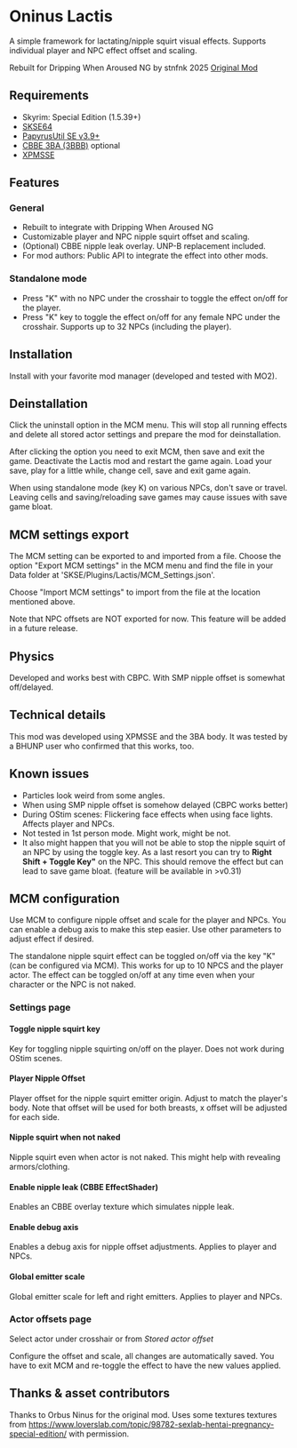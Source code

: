 # Oninus Lactis

A simple framework for lactating/nipple squirt visual effects. Supports individual player and 
NPC effect offset and scaling.

Rebuilt for Dripping When Aroused NG by stnfnk 2025
[Original Mod](https://www.nexusmods.com/skyrimspecialedition/mods/54017)

## Requirements
+ Skyrim: Special Edition (1.5.39+)
+ [SKSE64](https://skse.silverlock.org/)
+ [PapyrusUtil SE v3.9+](https://www.nexusmods.com/skyrimspecialedition/mods/13048?tab=files) 
+ [CBBE 3BA (3BBB)](https://www.nexusmods.com/skyrimspecialedition/mods/30174) optional
+ [XPMSSE](https://www.nexusmods.com/skyrimspecialedition/mods/1988?tab=files)

## Features

### General
+ Rebuilt to integrate with Dripping When Aroused NG
+ Customizable player and NPC nipple squirt offset and scaling.
+ (Optional) CBBE nipple leak overlay. UNP-B replacement included.
+ For mod authors: Public API to integrate the effect into other mods.

### Standalone mode
+ Press "K" with no NPC under the crosshair to toggle the effect on/off for
  the player.
+ Press "K" key to toggle the effect on/off for any female NPC under the 
  crosshair. Supports up to 32 NPCs (including the player).

## Installation
Install with your favorite mod manager (developed and tested with MO2).

## Deinstallation
Click the uninstall option in the MCM menu. This will stop all running effects
and delete all stored actor settings and prepare the mod for deinstallation. 

After clicking the option you need to exit MCM, then save and exit the 
game. Deactivate the Lactis mod and restart the game again. Load your save, 
play for a little while, change cell, save and exit game again.

When using standalone mode (key K) on various NPCs, don't save or travel. Leaving cells and 
saving/reloading save games may cause issues with save game bloat.

## MCM settings export
The MCM setting can be exported to and imported from a file. Choose the option
"Export MCM settings" in the MCM menu and find the file in your Data folder at
'SKSE/Plugins/Lactis/MCM_Settings.json'.

Choose "Import MCM settings" to import from the file at the location mentioned
above.

Note that NPC offsets are NOT exported for now. This feature will be added in a
future release.

## Physics
Developed and works best with CBPC. With SMP nipple offset is somewhat 
off/delayed.

## Technical details
This mod was developed using XPMSSE and the 3BA body. It was tested by a BHUNP
user who confirmed that this works, too.

## Known issues
+ Particles look weird from some angles.
+ When using SMP nipple offset is somehow delayed (CBPC works better)
+ During OStim scenes: Flickering face effects when using face lights. 
  Affects player and NPCs.
+ Not tested in 1st person mode. Might work, might be not.
+ It also might happen that you will not be able to stop the nipple squirt of 
  an NPC by using the toggle key. As a last resort you can try to 
  **Right Shift + Toggle Key"** on the NPC. This should remove the effect but can
  lead to save game bloat. (feature will be available in >v0.31)

## MCM configuration
Use MCM to configure nipple offset and scale for the player and NPCs. You can 
enable a debug axis to make this step easier.
Use other parameters to adjust effect if desired.

The standalone nipple squirt effect can be toggled on/off via the key "K" (can
be configured via MCM). This works for up to 10 NPCS and the player actor. The
effect can be toggled on/off at any time even when your character or the NPC is
not naked.

### Settings page

#### Toggle nipple squirt key
Key for toggling nipple squirting on/off on the player. Does not work during 
OStim scenes.

#### Player Nipple Offset
Player offset for the nipple squirt emitter origin. Adjust to match the 
player's body. Note that offset will be used for both breasts, x offset will
be adjusted for each side.

#### Nipple squirt when not naked
Nipple squirt even when actor is not naked. This might help with revealing 
armors/clothing.

#### Enable nipple leak (CBBE EffectShader)
Enables an CBBE overlay texture which simulates nipple leak.

#### Enable debug axis
Enables a debug axis for nipple offset adjustments. Applies to player and NPCs.

#### Global emitter scale
Global emitter scale for left and right emitters. Applies to player and NPCs.

### Actor offsets page

Select actor under crosshair or from *Stored actor offset*

Configure the offset and scale, all changes are automatically saved. You have 
to exit MCM and re-toggle the effect to have the new values applied.

## Thanks & asset contributors
Thanks to Orbus Ninus for the original mod.
Uses some textures textures from 
https://www.loverslab.com/topic/98782-sexlab-hentai-pregnancy-special-edition/ 
with permission.

